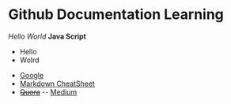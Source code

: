 # Github Documentation Learning

*Hello World*
**Java Script**
+ Hello
+ Wolrd

- [Google](https://www.google.com)
- [Markdown CheatSheet](https://github.com/adam-p/markdown-here/wiki/Markdown-Cheatsheet)
- [~~Quora~~](https://www.quora.com)
-- [Medium](https://www.google.com)
